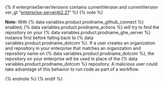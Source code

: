 {% if enterpriseServerVersions contains currentVersion and currentVersion ver_gt "enterprise-server@2.21" %}
{% note %}

**Note:** With {% data variables.product.prodname_github_connect %} enabled, {% data variables.product.prodname_actions %} will try to find the repository on your {% data variables.product.prodname_ghe_server %} instance first before falling back to {% data variables.product.prodname_dotcom %}. If a user creates an organization and repository in your enterprise that matches an organization and repository name on {% data variables.product.prodname_dotcom %}, the repository on your enterprise will be used in place of the {% data variables.product.prodname_dotcom %} repository. A malicious user could take advantage of this behavior to run code as part of a workflow.

{% endnote %}
{% endif %}
